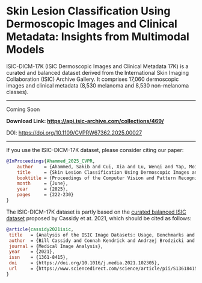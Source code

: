 # Skin Lesion Classification Using Dermoscopic Images and Clinical Metadata: Insights from Multimodal Models

ISIC-DICM-17K (ISIC Dermoscopic Images and Clinical Metadata 17K) is a curated and balanced dataset derived from the International Skin Imaging Collaboration (ISIC) Archive Gallery. It comprises 17,060 dermoscopic images and clinical metadata (8,530 melanoma and 8,530 non-melanoma classes).

---
Coming Soon

**Download Link: https://api.isic-archive.com/collections/469/**

DOI: https://doi.org/10.1109/CVPRW67362.2025.00027

---
If you use the ISIC-DICM-17K dataset, please consider citing our paper:

```BibTex
@InProceedings{Ahammed_2025_CVPR,
    author    = {Ahammed, Sakib and Cui, Xia and Lu, Wenqi and Yap, Moi Hoon},
    title     = {Skin Lesion Classification Using Dermoscopic Images and Clinical Metadata: Insights from Multimodal Models},
    booktitle = {Proceedings of the Computer Vision and Pattern Recognition Conference (CVPR) Workshops},
    month     = {June},
    year      = {2025},
    pages     = {222-230}
}
```

The ISIC-DICM-17K dataset is partly based on the [curated balanced ISIC dataset](https://github.com/mmu-dermatology-research/isic_duplicate_removal_strategy) proposed by Cassidy et at. 2021, which should be cited as follows:

```BibTex
@article{cassidy2021isic,
 title   = {Analysis of the ISIC Image Datasets: Usage, Benchmarks and Recommendations},
 author  = {Bill Cassidy and Connah Kendrick and Andrzej Brodzicki and Joanna Jaworek-Korjakowska and Moi Hoon Yap},
 journal = {Medical Image Analysis},
 year    = {2021},
 issn    = {1361-8415},
 doi     = {https://doi.org/10.1016/j.media.2021.102305},
 url     = {https://www.sciencedirect.com/science/article/pii/S1361841521003509}
} 
```
